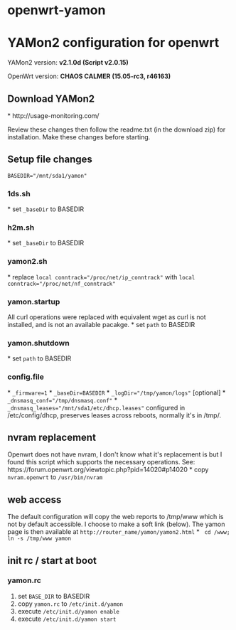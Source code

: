 # openwrt-yamon
<h1>YAMon2 configuration for openwrt</h1>

YAMon2 version: <b>v2.1.0d (Script v2.0.15)</b>

OpenWrt version: <b>CHAOS CALMER (15.05-rc3, r46163)</b>

<h2>Download YAMon2</h2>
* http://usage-monitoring.com/

Review these changes then follow the readme.txt (in the download zip) for installation. Make these changes before starting.

<h2>Setup file changes</h2>
<code>BASEDIR="/mnt/sda1/yamon"</code>

<h3>1ds.sh</h3>
* set <code>_baseDir</code> to BASEDIR

<h3>h2m.sh</h3>
* set <code>_baseDir</code> to BASEDIR

<h3>yamon2.sh</h3>
* replace <code>local conntrack="/proc/net/ip_conntrack"</code> with <code>local conntrack="/proc/net/nf_conntrack"</code>

<h3>yamon.startup</h3>
All curl operations were replaced with equivalent wget as curl is not installed, and is not an available pacakge.
* set <code>path</code> to BASEDIR

<h3>yamon.shutdown</h3>
* set <code>path</code> to BASEDIR

<h3>config.file</h3>
* <code>_firmware=1</code>
* <code>_baseDir=BASEDIR</code>
* <code>_logDir="/tmp/yamon/logs"</code> [optional]
* <code>_dnsmasq_conf="/tmp/dnsmasq.conf"</code>
* <code>_dnsmasq_leases="/mnt/sda1/etc/dhcp.leases"</code> configured in /etc/config/dhcp, preserves leases across reboots, normally it's in /tmp/.

<h2>nvram replacement</h2>
Openwrt does not have nvram, I don't know what it's replacement is but I found this script which supports the necessary operations.  See: https://forum.openwrt.org/viewtopic.php?pid=14020#p14020
* copy <code>nvram.openwrt</code> to <code>/usr/bin/nvram</code>

<h2>web access</h2>
The default configuration will copy the web reports to /tmp/www which is not by default accessible.  I choose to make a soft link (below). The yamon page is then available at <code>http://router_name/yamon/yamon2.html</code>
* <code> cd /www; ln -s /tmp/www yamon</code>

<h2>init rc / start at boot</h2>
<h3>yamon.rc</h3>
<ol>
<li> set <code>BASE_DIR</code> to BASEDIR</li>
<li> copy <code>yamon.rc</code> to <code>/etc/init.d/yamon</code> </li>
<li> execute <code>/etc/init.d/yamon enable</code> </li>
<li> execute <code>/etc/init.d/yamon start</code> </li>
</ol>


